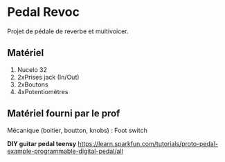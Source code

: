 # Pedal Revoc
Projet de pédale de reverbe et multivoicer.

## Matériel
1. Nucelo 32
1. 2xPrises jack (In/Out)
1. 2xBoutons
1. 4xPotentiomètres

## Matériel fourni par le prof
Mécanique (boitier, boutton, knobs) : Foot switch

**DIY guitar pedal teensy**
https://learn.sparkfun.com/tutorials/proto-pedal-example-programmable-digital-pedal/all
